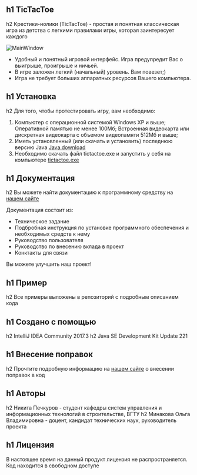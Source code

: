 h1 TicTacToe
---
h2 Крестики-нолики (TicTacToe) - простая и понятная классическая игра из детства с легкими правилами игры, которая заинтересует каждого

![MainWindow](https://i.imgur.com/Tfw78AU.png)
* Удобный и понятный игровой интерфейс. Игра предупредит Вас о выигрыше, проигрыше и ничьей.
* В игре заложен легкий (начальный) уровень. Вам повезет;)
* Игра не требует больших аппаратных ресурсов Вашего компьютера.

h1 Установка
---
h2 Для того, чтобы протестировать игру, вам необходимо:

1. Компьютер с операционной системой Windows XP и выше; Оперативной памятью не менее 100Мб;
Встроенная видеокарта или дискретная видеокарта с объемом видеопамяти 512Мб и выше;
2. Иметь установленный (или скачать и установить) последнюю версию Java [Java.download](https://www.java.com/ru/download/)
3. Необходимо скачать файл tictactoe.exe и запустить у себя на компьютере [tictactoe.exe](https://drive.google.com/file/d/1QVEcREN873xXR3AQ_M5XgpVGitMPaFf5/view?usp=sharing)

h1 Документация
---
h2 Вы можете найти документацию к программному средству на [нашем сайте](https://google.com/)

Документация состоит из:
* Техническое задание
* Подбробная инструкция по установке программного обеспечения и необходимых средств к нему
* Руководство пользователя
* Руководство по внесению вклада в проект
* Конктакты для связи

Вы можете улучшить наш проект!

h1 Пример
---
h2 Все примеры выложены в репозиторий с подробным описанием кода

h1 Создано с помощью
---
h2 IntelliJ IDEA Community 2017.3 
h2 Java SE Development Kit Update 221

h1 Внесение поправок
---
h2 Прочтите подробную информацию на [нашем сайте](https://google.com/) о внесении поправок в код

h1 Авторы
---
h2 Никита Печкуров - студент кафедры систем управления и информационных технологий в строительстве, ВГТУ
h2 Минакова Ольга Владимировна - доцент, кандидат технических наук, руководитель проекта

h1 Лицензия
---
В настоящее время на данный продукт лицензия не распространяется. Код находится в свободном доступе